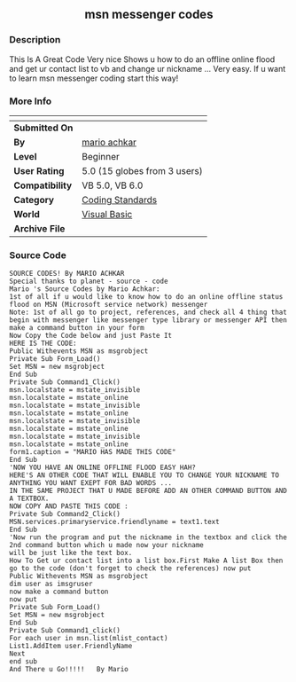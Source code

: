 ﻿<div align="center">

## msn messenger codes


</div>

### Description

This Is A Great Code Very nice Shows u how to do an offline online flood and get ur contact list to vb and change ur nickname ... Very easy. If u want to learn msn messenger coding start this way!
 
### More Info
 


<span>             |<span>
---                |---
**Submitted On**   |
**By**             |[mario achkar](https://github.com/Planet-Source-Code/PSCIndex/blob/master/ByAuthor/mario-achkar.md)
**Level**          |Beginner
**User Rating**    |5.0 (15 globes from 3 users)
**Compatibility**  |VB 5\.0, VB 6\.0
**Category**       |[Coding Standards](https://github.com/Planet-Source-Code/PSCIndex/blob/master/ByCategory/coding-standards__1-43.md)
**World**          |[Visual Basic](https://github.com/Planet-Source-Code/PSCIndex/blob/master/ByWorld/visual-basic.md)
**Archive File**   |[](https://github.com/Planet-Source-Code/mario-achkar-msn-messenger-codes__1-41509/archive/master.zip)





### Source Code

```
SOURCE CODES! By MARIO ACHKAR
Special thanks to planet - source - code
Mario 's Source Codes by Mario Achkar:
1st of all if u would like to know how to do an online offline status flood on MSN (Microsoft service network) messenger
Note: 1st of all go to project, references, and check all 4 thing that begin with messenger like messenger type library or messenger API then make a command button in your form
Now Copy the Code below and just Paste It
HERE IS THE CODE:
Public Withevents MSN as msgrobject
Private Sub Form_Load()
Set MSN = new msgrobject
End Sub
Private Sub Command1_Click()
msn.localstate = mstate_invisible
msn.localstate = mstate_online
msn.localstate = mstate_invisible
msn.localstate = mstate_online
msn.localstate = mstate_invisible
msn.localstate = mstate_online
msn.localstate = mstate_invisible
msn.localstate = mstate_online
form1.caption = "MARIO HAS MADE THIS CODE"
End Sub
'NOW YOU HAVE AN ONLINE OFFLINE FLOOD EASY HAH?
HERE'S AN OTHER CODE THAT WILL ENABLE YOU TO CHANGE YOUR NICKNAME TO ANYTHING YOU WANT EXEPT FOR BAD WORDS ...
IN THE SAME PROJECT THAT U MADE BEFORE ADD AN OTHER COMMAND BUTTON AND A TEXTBOX.
NOW COPY AND PASTE THIS CODE :
Private Sub Command2_Click()
MSN.services.primaryservice.friendlyname = text1.text
End Sub
'Now run the program and put the nickname in the textbox and click the 2nd command button which u made now your nickname
will be just like the text box.
How To Get ur contact list into a list box.First Make A list Box then go to the code (don't forget to check the references) now put
Public Withevents MSN as msgrobject
dim user as imsgruser
now make a command button
now put
Private Sub Form_Load()
Set MSN = new msgrobject
End Sub
Private Sub Command1_click()
For each user in msn.list(mlist_contact)
List1.AddItem user.FriendlyName
Next
end sub
And There u Go!!!!!   By Mario
```

